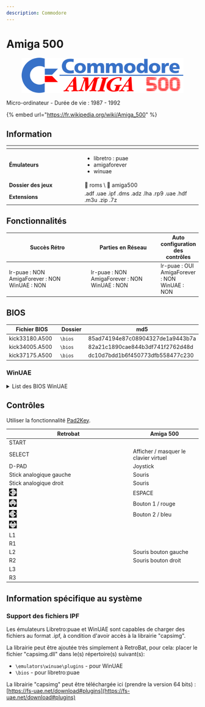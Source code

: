 ```yaml
---
description: Commodore
---
```


# Amiga 500

<div align="left">

<figure><picture><source srcset="https://raw.githubusercontent.com/fabricecaruso/es-theme-carbon/91d85c7849cc550b0cac4e75cb8e0923d3b61b5e/art/logos/amiga500-w.svg" media="(prefers-color-scheme: dark)"><img src="https://raw.githubusercontent.com/fabricecaruso/es-theme-carbon/5149a33eed46b2af638b06119397d4023b75131f/art/logos/amiga500.svg" alt=""></picture><figcaption></figcaption></figure>

</div>

Micro-ordinateur - Durée de vie : 1987 - 1992

{% embed url="https://fr.wikipedia.org/wiki/Amiga_500" %}

## Information

<table data-header-hidden><thead><tr><th width="184"></th><th></th><th data-hidden></th></tr></thead><tbody><tr><td><strong>Émulateurs</strong></td><td><ul><li>libretro : puae</li><li>amigaforever</li><li>winuae</li></ul></td><td></td></tr><tr><td><strong>Dossier des jeux</strong></td><td><span data-gb-custom-inline data-tag="emoji" data-code="1f4c1">📁</span> roms \ <span data-gb-custom-inline data-tag="emoji" data-code="1f4c2">📂</span> amiga500</td><td></td></tr><tr><td><strong>Extensions</strong></td><td>.adf .uae .ipf .dms .adz .lha .rp9 .uae .hdf .m3u .zip .7z</td><td></td></tr></tbody></table>

## Fonctionnalités

<table><thead><tr><th width="245">Succès Rétro</th><th width="200">Parties en Réseau</th><th>Auto configuration des contrôles</th></tr></thead><tbody><tr><td>lr-puae : NON<br>AmigaForever : NON<br>WinUAE : NON</td><td>lr-puae : NON<br>AmigaForever : NON<br>WinUAE : NON</td><td>lr-puae : OUI<br>AmigaForever : NON<br>WinUAE : NON</td></tr></tbody></table>

## BIOS

<table><thead><tr><th width="193">Fichier BIOS</th><th width="142.03610108303252">Dossier</th><th>md5</th></tr></thead><tbody><tr><td>kick33180.A500</td><td><code>\bios</code></td><td>85ad74194e87c08904327de1a9443b7a</td></tr><tr><td>kick34005.A500</td><td><code>\bios</code></td><td>82a21c1890cae844b3df741f2762d48d</td></tr><tr><td>kick37175.A500</td><td><code>\bios</code></td><td>dc10d7bdd1b6f450773dfb558477c230</td></tr></tbody></table>

### WinUAE

<details>

<summary>List des BIOS WinUAE</summary>

**AMIGA 500+**

Kickstart v2.04 r37.175 (1991-05)(Commodore)(A500+)\[!].rom\
ou\
kick37175.A500

**AMIGA 500**

Kickstart v3.1 r40.063 (1993-07)(Commodore)(A500-A600-A2000)\[!].rom\
ou\
Kickstart v1.3 r34.5 (1987)(Commodore)(A500-A1000-A2000-CDTV)\[!].rom\
ou\
Kickstart v1.3 r34.5 (1987)(Commodore)(A500-A1000-A2000-CDTV)\[o].rom\
ou\
kick34005.A500\
ou\
kick37175.A500\
ou\
kick33180.A500

</details>

## Contrôles

Utiliser la fonctionnalité [Pad2Key](../../../../controleurs/pad2key.md).

<table><thead><tr><th width="311">Retrobat</th><th>Amiga 500</th></tr></thead><tbody><tr><td>START</td><td></td></tr><tr><td>SELECT</td><td>Afficher / masquer le clavier virtuel</td></tr><tr><td>D-PAD</td><td>Joystick</td></tr><tr><td>Stick analogique gauche</td><td>Souris</td></tr><tr><td>Stick analogique droit</td><td>Souris</td></tr><tr><td><img src="../../../../.gitbook/assets/image (32).png" alt=""></td><td>ESPACE</td></tr><tr><td><img src="../../../../.gitbook/assets/image (19).png" alt=""></td><td>Bouton 1 / rouge</td></tr><tr><td><img src="../../../../.gitbook/assets/image (6).png" alt=""></td><td>Bouton 2 / bleu</td></tr><tr><td><img src="../../../../.gitbook/assets/image (34).png" alt=""></td><td></td></tr><tr><td>L1</td><td></td></tr><tr><td>R1</td><td></td></tr><tr><td>L2</td><td>Souris bouton gauche</td></tr><tr><td>R2</td><td>Souris bouton droit</td></tr><tr><td>L3</td><td></td></tr><tr><td>R3</td><td></td></tr></tbody></table>

## Information spécifique au système

### Support des fichiers IPF&#x20;

Les émulateurs Libretro:puae et WinUAE sont capables de charger des fichiers au format .ipf, à condition d'avoir accès à la librairie "capsimg".

La librairie peut être ajoutée très simplement à RetroBat, pour cela: placer le fichier "capsimg.dll" dans le(s) répertoire(s) suivant(s):

* `\emulators\winuae\plugins` - pour WinUAE
* `\bios` - pour libretro:puae

La librairie "capsimg" peut être téléchargée ici (prendre la version 64 bits) : [https://fs-uae.net/download#plugins](https://fs-uae.net/download#plugins)
